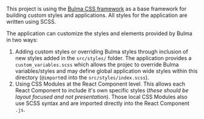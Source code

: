This project is using the [Bulma CSS framework](http://bulma.io/documentation/overview/start/) as
a base framework for building custom styles and applications. All styles for the application are written using SCSS.

The application can customize the styles and elements provided by Bulma in two ways:

1. Adding custom styles or overriding Bulma styles through inclusion of new styles added in the `src/styles/` folder.  The application provides a `custom_variables.scss` which allows the projec to override Bulma variables/styles and may define global application wide styles within this directory (`@import`ed into the `src/styles/index.scss`).
2. Using CSS Modules at the React Component level.  This allows each React Component to include it's own specific styles (_these should be layout focused and not presentation_).  Those local CSS Modules also use SCSS syntax and are imported directly into the React Component `.js`. 
